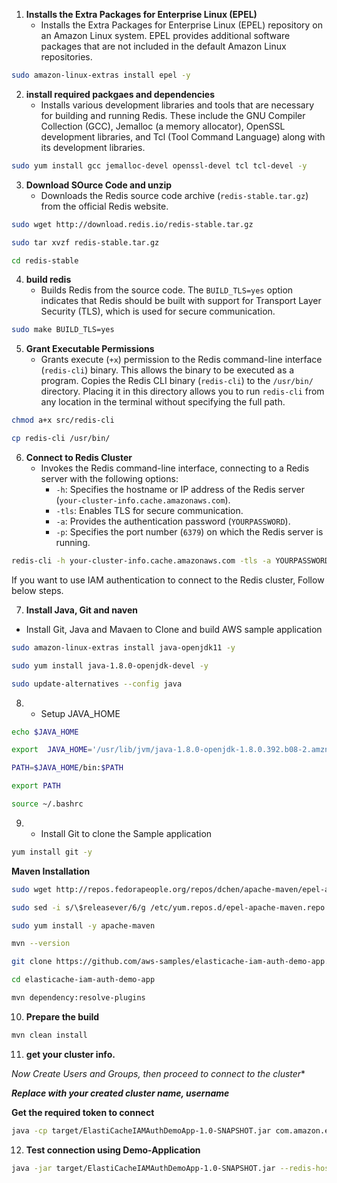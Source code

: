 
1. **Installs the Extra Packages for Enterprise Linux (EPEL)**
   - Installs the Extra Packages for Enterprise Linux (EPEL) repository on an Amazon Linux system. EPEL provides additional software packages that are not included in the default Amazon Linux repositories.

```bash
sudo amazon-linux-extras install epel -y
```

2. **install required packgaes and dependencies**
   - Installs various development libraries and tools that are necessary for building and running Redis. These include the GNU Compiler Collection (GCC), Jemalloc (a memory allocator), OpenSSL development libraries, and Tcl (Tool Command Language) along with its development libraries.

```bash
sudo yum install gcc jemalloc-devel openssl-devel tcl tcl-devel -y
```   
   

3. **Download SOurce Code and unzip**
   - Downloads the Redis source code archive (`redis-stable.tar.gz`) from the official Redis website.
   
```bash
sudo wget http://download.redis.io/redis-stable.tar.gz
```
```bash
sudo tar xvzf redis-stable.tar.gz
```

```bash
cd redis-stable
```

4. **build redis**
   - Builds Redis from the source code. The `BUILD_TLS=yes` option indicates that Redis should be built with support for Transport Layer Security (TLS), which is used for secure communication.

```bash
sudo make BUILD_TLS=yes
```

5. **Grant Executable Permissions**
   - Grants execute (`+x`) permission to the Redis command-line interface (`redis-cli`) binary. This allows the binary to be executed as a program. Copies the Redis CLI binary (`redis-cli`) to the `/usr/bin/` directory. Placing it in this directory allows you to run `redis-cli` from any location in the terminal without specifying the full path.

```bash
chmod a+x src/redis-cli
```

```bash
cp redis-cli /usr/bin/
```


6. **Connect to Redis Cluster**
   - Invokes the Redis command-line interface, connecting to a Redis server with the following options:
     - `-h`: Specifies the hostname or IP address of the Redis server (`your-cluster-info.cache.amazonaws.com`).
     - `-tls`: Enables TLS for secure communication.
     - `-a`: Provides the authentication password (`YOURPASSWORD`).
     - `-p`: Specifies the port number (`6379`) on which the Redis server is running.
	 
```bash
redis-cli -h your-cluster-info.cache.amazonaws.com -tls -a YOURPASSWORD -p 6379
```

If you want to use IAM authentication to connect to the Redis cluster, Follow below steps.


7. **Install Java, Git and naven**

- Install Git, Java and Mavaen to Clone and build AWS sample application


```bash
sudo amazon-linux-extras install java-openjdk11 -y
```

```bash
sudo yum install java-1.8.0-openjdk-devel -y
```

```bash
sudo update-alternatives --config java
```

8. - Setup JAVA_HOME

```bash
echo $JAVA_HOME
```

```bash
export  JAVA_HOME='/usr/lib/jvm/java-1.8.0-openjdk-1.8.0.392.b08-2.amzn2.0.1.x86_64/jre'
```

```bash
PATH=$JAVA_HOME/bin:$PATH
```

```bash
export PATH
```

```bash
source ~/.bashrc
```

9. - Install Git to clone the Sample application

```bash
yum install git -y
```

**Maven Installation**

```bash
sudo wget http://repos.fedorapeople.org/repos/dchen/apache-maven/epel-apache-maven.repo -O /etc/yum.repos.d/epel-apache-maven.repo
```

```bash
sudo sed -i s/\$releasever/6/g /etc/yum.repos.d/epel-apache-maven.repo
```

```bash
sudo yum install -y apache-maven
```

```bash
mvn --version
```


```bash
git clone https://github.com/aws-samples/elasticache-iam-auth-demo-app.git
```

```bash
cd elasticache-iam-auth-demo-app
```

```bash
mvn dependency:resolve-plugins
```

10. **Prepare the build**

```bash
mvn clean install
```

11. **get your cluster info.**

**Now Create Users and Groups*, then proceed to connect to the cluster**

***Replace with your created cluster name, username***

**Get the required token to connect**

```bash
java -cp target/ElastiCacheIAMAuthDemoApp-1.0-SNAPSHOT.jar com.amazon.elasticache.IAMAuthTokenGeneratorApp --region ***ap-south-1*** --replication-group-id ***myredis*** --user-id ***avinash***
```

12. **Test connection using Demo-Application**

```bash
java -jar target/ElastiCacheIAMAuthDemoApp-1.0-SNAPSHOT.jar --redis-host ***master.myredis.77otcp.aps1.cache.amazonaws.com*** --region ***ap-south-1*** --replication-group-id ***myredis*** --user-id ***avinash*** --tls
```

